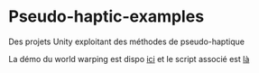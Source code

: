 # Pseudo-haptic-examples
Des projets Unity exploitant des méthodes de pseudo-haptique

La démo du world warping est dispo [ici][1] et le script associé est [là][2]

[1]: https://github.com/ISIR-MAP/Pseudo-haptic-examples/tree/master/Haptic%20retargeting/World%20warping
[2]: https://github.com/ISIR-MAP/Pseudo-haptic-examples/tree/master/Haptic%20retargeting/Scripts
